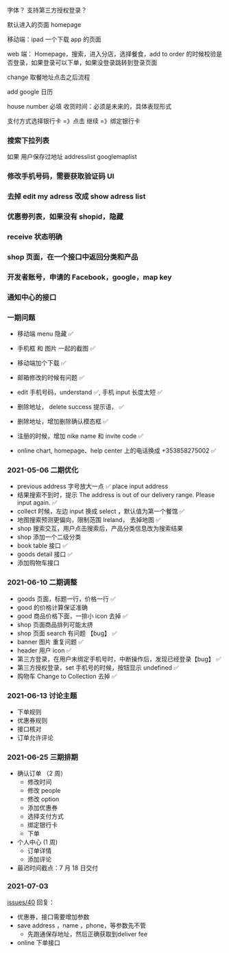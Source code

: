 字体？
支持第三方授权登录？

默认进入的页面 homepage

移动端：ipad 一个下载 app 的页面

web 端：
Homepage，搜索，进入分店，选择餐食，add to order 的时候校验是否登录，如果登录可以下单，如果没登录跳转到登录页面

change 取餐地址点击之后流程

add google 日历

house number 必填
收货时间：必须是未来的，具体表现形式

支付方式选择银行卡 =》点击 继续 =》绑定银行卡

### 搜索下拉列表

如果 用户保存过地址
addresslist
googlemaplist

### 修改手机号码，需要获取验证码 UI

### 去掉 edit my adress 改成 show adress list

### 优惠劵列表，如果没有 shopid，隐藏

### receive 状态明确

### shop 页面，在一个接口中返回分类和产品

### 开发者账号，申请的 Facebook，google，map key

### 通知中心的接口

### 一期问题

- 移动端 menu 隐藏 ✅

- 手机框 和 图片 一起的截图 ✅

- 移动端加个下载 ✅

- 邮箱修改的时候有问题 ✅

- edit 手机号码，understand ✅, 手机 input 长度太短 ✅

- 删除地址， delete success 提示语， ✅

- 删除地址，增加删除确认模态框 ✅

- 注册的时候，增加 nike name 和 invite code ✅

- online chart, homepage、help center 上的电话换成 +353858275002 ✅

### 2021-05-06 二期优化

- previous address 字号放大一点 ✅
  place input address
- 结果搜索不到时，提示 The address is out of our delivery range. Please input again. ✅
- collect 时候，左边 input 换成 select ，默认值为第一个餐馆 ✅
- 地图搜索预测更偏向，限制范围 Ireland， 去掉地图 ✅
- shop 搜索交互，用户点击搜索后，产品分类信息改为搜索结果
- shop 添加一个二级分类
- book table 接口 ✅
- goods detail 接口 ✅
- 添加购物车接口

### 2021-06-10 二期调整

- goods 页面，标题一行，价格一行 ✅
- good 的价格计算保证准确
- good 商品价格下面，一排小 icon 去掉 ✅
- shop 页面商品排列可能太挤
- shop 页面 search 有问题 【bug】 ✅
- banner 图片 重复问题 ✅
- header 用户 icon ✅
- 第三方登录，在用户未绑定手机号时，中断操作后，发现已经登录【bug】 ✅
- 第三方授权登录，set 手机号的时候，按钮显示 undefined ✅
- 购物车 Change to Collection 去掉 ✅

### 2021-06-13 讨论主题

- 下单规则
- 优惠券规则
- 接口核对
- 订单允许评论

### 2021-06-25 三期排期

- 确认订单 （2 周）
  - 修改时间
  - 修改 people
  - 修改 option
  - 添加优惠券
  - 选择支付方式
  - 绑定银行卡
  - 下单
- 个人中心 (1 周)
  - 订单详情
  - 添加评论
- 最迟时间截点：7 月 18 日交付

### 2021-07-03 
[issues/40](https://github.com/Vickysir/fudi/issues/40)
回复：
- 优惠券，接口需要增加参数
- save address ，name ，phone，等参数先不管
  - 先跑通保存地址，然后正确获取到deliver fee
- online 下单接口 

